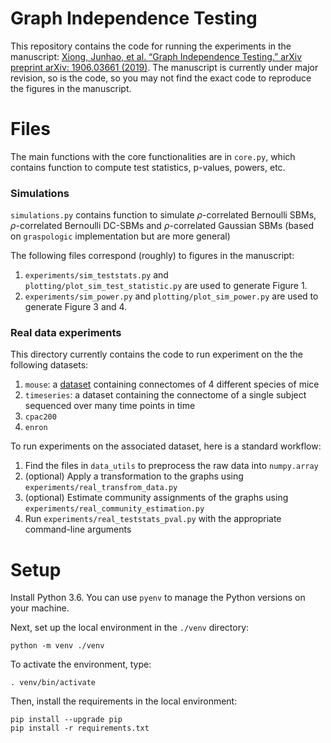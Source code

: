 # Graph Independence Testing

This repository contains the code for running the experiments in the manuscript: [Xiong, Junhao, et al. “Graph Independence Testing.” arXiv preprint arXiv: 1906.03661 (2019)](https://arxiv.org/abs/1906.03661). The manuscript is currently under major revision, so is the code, so you may not find the exact code to reproduce the figures in the manuscript.

# Files

The main functions with the core functionalities are in `core.py`, which contains function to compute test statistics, p-values, powers, etc.


### Simulations

`simulations.py` contains function to simulate $\rho$-correlated Bernoulli SBMs, $\rho$-correlated Bernoulli DC-SBMs and $\rho$-correlated Gaussian SBMs (based on `graspologic` implementation but are more general)

The following files correspond (roughly) to figures in the manuscript: 
1. `experiments/sim_teststats.py` and `plotting/plot_sim_test_statistic.py` are used to generate Figure 1.
2. `experiments/sim_power.py` and `plotting/plot_sim_power.py` are used to generate Figure 3 and 4.


### Real data experiments

This directory currently contains the code to run experiment on the the following datasets:
1. `mouse`: a [dataset](https://github.com/v715/popcon/tree/master/popcon/datasets/data/duke) containing connectomes of 4 different species of mice
2. `timeseries`: a dataset containing the connectome of a single subject sequenced over many time points in time
3. `cpac200`
4. `enron`

To run experiments on the associated dataset, here is a standard workflow:
1. Find the files in `data_utils` to preprocess the raw data into `numpy.array`
2. (optional) Apply a transformation to the graphs using `experiments/real_transfrom_data.py` 
3. (optional) Estimate community assignments of the graphs using `experiments/real_community_estimation.py`
4. Run `experiments/real_teststats_pval.py` with the appropriate command-line arguments


# Setup

Install Python 3.6. You can use `pyenv` to manage the Python versions on your machine.

Next, set up the local environment in the `./venv` directory:

```
python -m venv ./venv
``` 

To activate the environment, type:
```
. venv/bin/activate
```

Then, install the requirements in the local environment:
```
pip install --upgrade pip
pip install -r requirements.txt
```